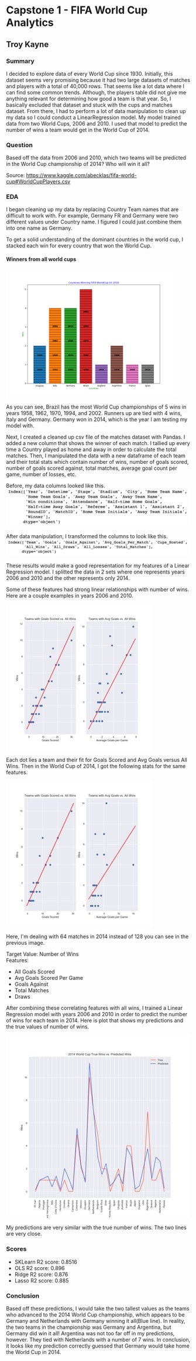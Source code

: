# Capstone 1 - FIFA World Cup Analytics
## Troy Kayne

### Summary

I decided to explore data of every World Cup since 1930. Initially, this dataset seems very promising because it had two large datasets of matches and players with a total of 40,000 rows. That seems like a lot data where I can find some common trends. Although, the players table did not give me anything relevant for determining how good a team is that year. So, I basically excluded that dataset and stuck with the cups and matches dataset. From there, I had to perform a lot of data manipulation to clean up my data so I could conduct a LinearRegression model. My model trained data from two World Cups, 2006 and 2010. I used that model to predict the number of wins a team would get in the World Cup of 2014.

### Question
Based off the data from 2006 and 2010, which two teams will be predicted in the World Cup championship of 2014? Who will win it all?

Source: <a>https://www.kaggle.com/abecklas/fifa-world-cup#WorldCupPlayers.csv</a>

### EDA

I began cleaning up my data by replacing Country Team names that are difficult to work with. For example, Germany FR and Germany were two different values under Country name. I figured I could just combine them into one name as Germany.

 To get a solid understanding of the dominant countries in the world cup, I stacked each win for every country that won the World Cup.

#### Winners from all world cups

<img src="images/winner_countries.png" height="350" />

As you can see, Brazil has the most World Cup championships of 5 wins in years 1958, 1962, 1970, 1994, and 2002. Runners up are tied with 4 wins, Italy and Germany. Germany won in 2014, which is the year I am testing my model with.

Next, I created a cleaned up csv file of the matches dataset with Pandas. I added a new column that shows the winner of each match. I tallied up every time a Country played as home and away in order to calculate the total matches. Then, I manipulated the data with a new dataframe of each team and their total stats which contain number of wins, number of goals scored, number of goals scored against, total matches, average goal count per game, number of losses, etc.

Before, my data columns looked like this.
<img src="images/CleanedData.png" />

After data manipulation, I transformed the columns to look like this.
<img src="images/ManipulatedData.png" />

These results would make a good representation for my features of a Linear Regression model. I splitted the data in 2 sets where one represents years 2006 and 2010 and the other represents only 2014.

Some of these features had strong linear relationships with number of wins. Here are a couple examples in years 2006 and 2010.

<img src="images/2006-10stats.png" height="400" />

Each dot lies a team and their fit for Goals Scored and Avg Goals versus All Wins. Then in the World Cup of 2014, I got the following stats for the same features.

<img src="images/2014stats.png" height="400" />

Here, I'm dealing with 64 matches in 2014 instead of 128 you can see in the previous image.

Target Value: Number of Wins
<br />
Features:
- All Goals Scored
- Avg Goals Scored Per Game
- Goals Against
- Total Matches
- Draws

After combining these correlating features with all wins, I trained a Linear Regression model with years 2006 and 2010 in order to predict the number of wins for each team in 2014. Here is plot that shows my predictions and the true values of number of wins.

<img src="images/2014comparisons.png" height="500" />

My predictions are very similar with the true number of wins. The two lines are very close.
### Scores
- SKLearn R2 score: 0.8516 <br />
- OLS R2 score: 0.896 <br />
- Ridge R2 score: 0.876 <br />
- Lasso R2 score: 0.885

### Conclusion

Based off these predictions, I would take the two tallest values as the teams who advanced to the 2014 World Cup championship, which appears to be Germany and Netherlands with Germany winning it all(Blue line). In reality, the two teams in the championship was Germany and Argentina, but Germany did win it all! Argentina was not too far off in my predictions, however. They tied with Netherlands with a number of 7 wins. In conclusion, it looks like my prediction correctly guessed that Germany would take home the World Cup in 2014.
